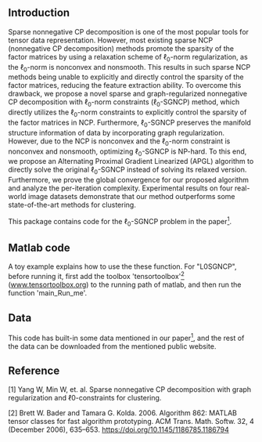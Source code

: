 ## Introduction
Sparse nonnegative CP decomposition is one of the most popular tools for tensor data representation.  However, most existing sparse NCP (nonnegative CP decomposition) methods promote the sparsity of the factor matrices by using a relaxation scheme of $\ell_{0}$-norm regularization, as the $\ell_{0}$-norm is nonconvex and nonsmooth. This results in such sparse NCP methods being unable to explicitly and directly control the sparsity of the factor matrices, reducing the feature extraction ability. 
To overcome this drawback,  we propose a novel sparse and graph-regularized nonnegative CP decomposition with $\ell_{0}$-norm constraints ($\ell_{0}$-SGNCP) method, which directly utilizes the $\ell_{0}$-norm constraints to explicitly control the sparsity of the factor matrices in NCP.  Furthermore, $\ell_{0}$-SGNCP preserves the manifold structure information of data by incorporating graph regularization. 
However, due to the NCP is nonconvex and the $\ell_{0}$-norm constraint is nonconvex and nonsmooth, optimizing $\ell_{0}$-SGNCP is NP-hard. 
To this end, we propose an Alternating Proximal Gradient Linearized (APGL) algorithm to directly solve the original $\ell_{0}$-SGNCP instead of solving its relaxed version. 
Furthermore, we prove the global convergence for our proposed algorithm and analyze the per-iteration complexity. Experimental results on four real-world image datasets demonstrate that our method outperforms some state-of-the-art methods for clustering. 

This package contains code for the $\ell_0$-SGNCP problem in the paper[<sup>1</sup>](#refer-id). 

## Matlab code
A toy example explains how to use the these function. For "L0SGNCP", before running it, first add the toolbox 'tensortoolbox'[<sup>2</sup>](#refer-id) (www.tensortoolbox.org) to the running path of matlab, and then run the function 'main_Run_me'. 


## Data
This code has built-in some data mentioned in our paper[<sup>1</sup>](#refer-id), and the rest of the data can be downloaded from the mentioned public website. 

## Reference
<div id="refer-id"></div>
[1] Yang W, Min W, et. al. Sparse nonnegative CP decomposition with graph regularization and ℓ0-constraints for clustering. 

[2] Brett W. Bader and Tamara G. Kolda. 2006. Algorithm 862: MATLAB tensor classes for fast algorithm prototyping. ACM Trans. Math. Softw. 32, 4 (December 2006), 635–653. https://doi.org/10.1145/1186785.1186794
